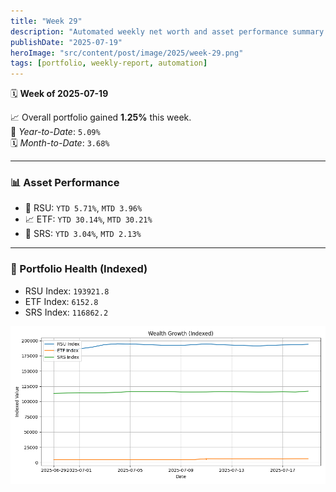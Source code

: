```yaml
---
title: "Week 29"
description: "Automated weekly net worth and asset performance summary for Week 29 (2025-07-19)."
publishDate: "2025-07-19"
heroImage: "src/content/post/image/2025/week-29.png"
tags: [portfolio, weekly-report, automation]
---
```


🗓️ **Week of 2025-07-19**

📈 Overall portfolio gained **1.25%** this week.  
📆 *Year-to-Date*: `5.09%`  
🗓️ *Month-to-Date*: `3.68%`

---

### 📊 Asset Performance

- 🍎 RSU: `YTD 5.71%`, `MTD 3.96%`
- 📈 ETF: `YTD 30.14%`, `MTD 30.21%`
- 🏦 SRS: `YTD 3.04%`, `MTD 2.13%`

---

### 🧾 Portfolio Health (Indexed)

- RSU Index: `193921.8`
- ETF Index: `6152.8`
- SRS Index: `116862.2`

![Chart](src/content/post/image/2025/week-29.png)
